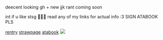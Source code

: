 deecent looking gh + new jjk rant coming soon

int if u like stsg 🐺💕🎀 read any of my links for actual info :3 SIGN ATABOOK PLS

[rentry](https://rentry.co/satorussuguru) [strawpage](https://kyunholy.straw.page) [atabook](https://blackbetta.atabook.org)
![](https://files.catbox.moe/yysjrw.PNG)
